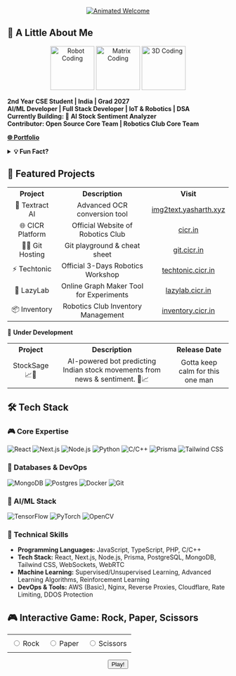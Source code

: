 <p align="center">
    <a href="https://yasharth.xyz" target="_blank">
        <img src="https://readme-typing-svg.demolab.com?font=Fira+Code&size=35&duration=3200&pause=1000&color=7A3FF7&center=true&vCenter=true&width=800&lines=Hey+there!+%F0%9F%91%8B;I'm+Yasharth+%F0%9F%97%9E%EF%B8%8F;AI+Enthusiast+%26+Full+Stack+Developer;Building+the+Mess+with+with+Code+%F0%9F%9A%80;Open+Source+Advocate+%F0%9F%92%9A" alt="Animated Welcome" />
    </a>
</p>

## 🚀 A Little About Me

<div align="center">
    <img src="https://media.giphy.com/media/3o85xLSaPj4YQjKxOk/giphy.gif" width="100" height="100" alt="Robot Coding" />
    <img src="https://media.giphy.com/media/3o7527pa7qs9kCG78A/giphy.gif" width="100" height="100" alt="Matrix Coding" />
    <img src="https://media.giphy.com/media/l469mpF6ANm9KJk4Q/giphy.gif" width="100" height="100" alt="3D Coding" />
</div>

**2nd Year CSE Student | India | Grad 2027**<br>
**AI/ML Developer | Full Stack Developer | IoT & Robotics | DSA**<br>
**Currently Building: 🤖 AI Stock Sentiment Analyzer**<br>
**Contributor: Open Source Core Team | Robotics Club Core Team**

[**🌐 Portfolio**](https://yasharth.xyz)

<details>
    <summary><strong>💡 Fun Fact?</strong></summary>
    <p>
        "There are two hard things in computer science: cache invalidation, naming things, and off-by-one errors." – Phil Karlton (with a twist)
    </p>
</details>

## 🌟 Featured Projects

<div align="center">
    <table>
        <tr>
            <th>Project</th>
            <th>Description</th>
            <th>Visit</th>
        </tr>
        <tr>
            <td align="center">🎨 Textract AI</td>
            <td align="center">Advanced OCR conversion tool</td>
            <td align="center"><a href="https://img2text.yasharth.xyz" target="_blank">img2text.yasharth.xyz</a></td>
        </tr>
        <tr>
            <td align="center">🌐 CICR Platform</td>
            <td align="center">Official Website of Robotics Club</td>
            <td align="center"><a href="https://cicr.in" target="_blank">cicr.in</a></td>
        </tr>
        <tr>
            <td align="center">👨‍💻 Git Hosting</td>
            <td align="center">Git playground & cheat sheet</td>
            <td align="center"><a href="https://git.cicr.in" target="_blank">git.cicr.in</a></td>
        </tr>
        <tr>
            <td align="center">⚡ Techtonic</td>
            <td align="center">Official 3-Days Robotics Workshop</td>
            <td align="center"><a href="https://techtonic.cicr.in" target="_blank">techtonic.cicr.in</a></td>
        </tr>
        <tr>
            <td align="center">🧠 LazyLab</td>
            <td align="center">Online Graph Maker Tool for Experiments</td>
            <td align="center"><a href="https://lazylab.cicr.in" target="_blank">lazylab.cicr.in</a></td>
        </tr>
        <tr>
            <td align="center">📦 Inventory</td>
            <td align="center">Robotics Club Inventory Management</td>
            <td align="center"><a href="https://inventory.cicr.in" target="_blank">inventory.cicr.in</a></td>
        </tr>
    </table>
</div>

🚧 **Under Development**

<div align="center">
<table>
    <tr>
        <th>Project</th>
        <th>Description</th>
        <th>Release Date</th>
    </tr>
    <tr>
        <td align="center">StockSage 📈🧠</td>
        <td align="center">AI-powered bot predicting Indian stock movements from news & sentiment. 🚀📈</td>
        <td align="center">Gotta keep calm for this one man</td>
    </tr>
</table>
</div>

## 🛠️ Tech Stack

### 🎮 Core Expertise
<p align="left">
    <img alt="React" src="https://img.shields.io/badge/react-%2320232a.svg?style=for-the-badge&logo=react&logoColor=%2361DAFB"/>
    <img alt="Next.js" src="https://img.shields.io/badge/Next-black?style=for-the-badge&logo=next.js&logoColor=white"/>
    <img alt="Node.js" src="https://img.shields.io/badge/node.js-6DA55F?style=for-the-badge&logo=node.js&logoColor=white"/>
    <img alt="Python" src="https://img.shields.io/badge/python-3670A0?style=for-the-badge&logo=python&logoColor=ffdd54"/>
    <img alt="C/C++" src="https://img.shields.io/badge/C%2FC++-00599C?style=for-the-badge&logo=c%2B%2B&logoColor=white"/>
    <img alt="Prisma" src="https://img.shields.io/badge/Prisma-3982CE?style=for-the-badge&logo=prisma&logoColor=white"/>
     <img alt="Tailwind CSS" src="https://img.shields.io/badge/Tailwind_CSS-38B2AC?style=for-the-badge&logo=tailwind-css&logoColor=white" />
</p>

### 🐄️ Databases & DevOps
<p align="left">
    <img alt="MongoDB" src="https://img.shields.io/badge/MongoDB-%234ea94b.svg?style=for-the-badge&logo=mongodb&logoColor=white"/>
    <img alt="Postgres" src="https://img.shields.io/badge/postgres-%23316192.svg?style=for-the-badge&logo=postgresql&logoColor=white"/>
    <img alt="Docker" src="https://img.shields.io/badge/docker-%230db7ed.svg?style=for-the-badge&logo=docker&logoColor=white"/>
    <img alt="Git" src="https://img.shields.io/badge/git-%23F05033.svg?style=for-the-badge&logo=git&logoColor=white"/>
</p>

### 🧠 AI/ML Stack
<p align="left">
    <img alt="TensorFlow" src="https://img.shields.io/badge/TensorFlow-FF6F00?style=for-the-badge&logo=tensorflow&logoColor=white"/>
    <img alt="PyTorch" src="https://img.shields.io/badge/PyTorch-EE4C2C?style=for-the-badge&logo=pytorch&logoColor=white"/>
    <img alt="OpenCV" src="https://img.shields.io/badge/OpenCV-27338e?style=for-the-badge&logo=OpenCV&logoColor=white"/>
</p>

### 🔧 Technical Skills
- **Programming Languages:** JavaScript, TypeScript, PHP, C/C++
- **Tech Stack:** React, Next.js, Node.js, Prisma, PostgreSQL, MongoDB, Tailwind CSS, WebSockets, WebRTC
- **Machine Learning:** Supervised/Unsupervised Learning, Advanced Learning Algorithms, Reinforcement Learning
-  **DevOps & Tools:** AWS (Basic), Nginx, Reverse Proxies, Cloudflare, Rate Limiting, DDOS Protection

## 🎮 Interactive Game: Rock, Paper, Scissors

<div align="center">
    <table border="0" style="margin-left: auto; margin-right: auto;">
        <tr>
            <td style="padding: 10px;">
                <input type="radio" id="rock" name="rps" value="rock">
                <label for="rock">Rock</label>
            </td>
            <td style="padding: 10px;">
                <input type="radio" id="paper" name="rps" value="paper">
                <label for="paper">Paper</label>
            </td>
            <td style="padding: 10px;">
                <input type="radio" id="scissors" name="rps" value="scissors">
                <label for="scissors">Scissors</label>
            </td>
        </tr>
    </table>
    <p id="resultText"></p>
    <button onclick="playGame()">Play!</button>
    <script>
        function playGame() {
            const choices = ['rock', 'paper', 'scissors'];
            const playerChoice = document.querySelector('input[name="rps"]:checked')?.value;  //Changed
            const computerChoice = choices[Math.floor(Math.random() * choices.length)];

            let result = '';
             if (!playerChoice) {  //Added
                result = "Please select an option!";
            } else if (playerChoice === computerChoice) {
                result = "It's a tie!";
            } else if (
                (playerChoice === 'rock' && computerChoice === 'scissors') ||
                (playerChoice === 'paper' && computerChoice === 'rock') ||
                (playerChoice === 'scissors' && computerChoice === 'paper')
            ) {
                result = 'You win!';
            } else {
                result = 'You lose!';
            }

            document.getElementById('resultText').innerHTML = `You chose ${playerChoice}. Computer chose ${computerChoice}. ${result}`;
        }
    </script>
</div>

## 🌐 Connect With Me

<p align="center">
    <a href="https://yasharth.xyz" target="_blank">
        <img src="https://img.shields.io/badge/Portfolio-000000?style=for-the-badge&logo=About.me&logoColor=white"/>
    </a>
    <a href="https://linkedin.com/in/yasharth-singh-b2493b284/" target="_blank">
        <img src="https://img.shields.io/badge/LinkedIn-0077B5?style=for-the-badge&logo=linkedin&logoColor=white"/>
    </a>
    <a href="https://twitter.com/yash_mera_naam" target="_blank">
        <img src="https://img.shields.io/badge/Twitter-1DA1F2?style=for-the-badge&logo=twitter&logoColor=white"/>
    </a>
</p>

## ⭐️ Show Your Support

<p align="center">
  <a href="https://www.buymeacoffee.com/yasharth" target="_blank">
    <img src="https://cdn.buymeacoffee.com/buttons/v2/default-yellow.png" alt="Buy Me A Coffee" style="height: 50px !important;width: 200px !important;" />
  </a>
</p>

## 🏁 Final Words

<div align="center">
    <img src="https://media.giphy.com/media/26ufdipQqU2lhNA4g/giphy.gif" width="200" alt="Stay Awesome"/>
    <img src="https://media.giphy.com/media/3o85xLSaPj4YQjKxOk/giphy.gif" width="200" alt="Robot Dance"/>
</div>
<p align="center"> Still reading? Go touch some grass 🌿 and keep coding like a rockstar! </p>
